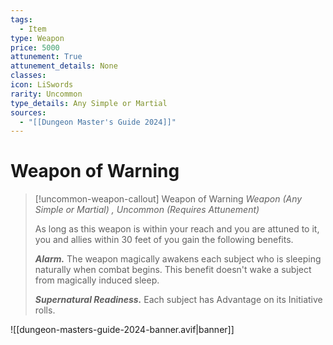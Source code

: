 ```yaml
---
tags:
  - Item
type: Weapon
price: 5000
attunement: True
attunement_details: None
classes:
icon: LiSwords
rarity: Uncommon
type_details: Any Simple or Martial
sources: 
  - "[[Dungeon Master's Guide 2024]]"
---
```

# Weapon of Warning
>[!uncommon-weapon-callout] Weapon of Warning
>_Weapon (Any Simple or Martial) , Uncommon (Requires Attunement)_
>
>As long as this weapon is within your reach and you are attuned to it, you and allies within 30 feet of you gain the following benefits.
>
>**_Alarm._** The weapon magically awakens each subject who is sleeping naturally when combat begins. This benefit doesn't wake a subject from magically induced sleep.
>
>**_Supernatural Readiness._** Each subject has Advantage on its Initiative rolls.
>


![[dungeon-masters-guide-2024-banner.avif|banner]]